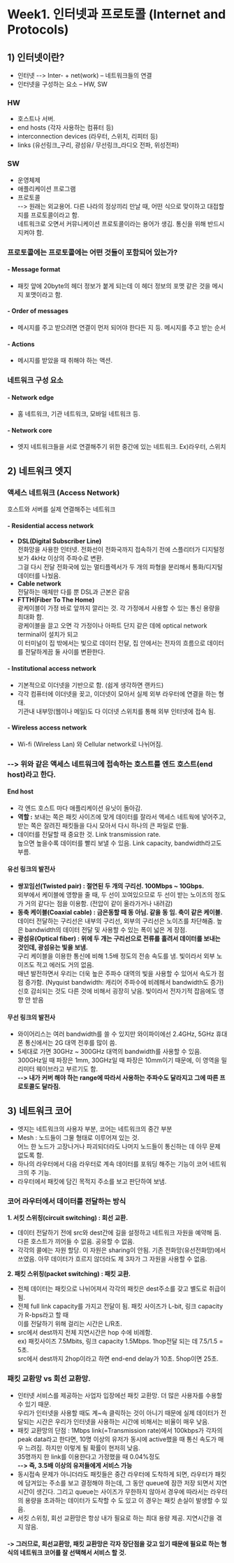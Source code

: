 # Week1. 인터넷과 프로토콜 (Internet and Protocols)
## 1)	인터넷이란?
- 인터넷 -->  Inter- + net(work) – 네트워크들의 연결
- 인터넷을 구성하는 요소 – HW, SW

### HW
- 호스트나 서버.   
- end hosts (각자 사용하는 컴퓨터 등)   
- interconnection devices (라우터, 스위치, 리피터 등)  
- links (유선링크_구리, 광섬유/ 무선링크_라디오 전파, 위성전파)  

### SW
- 운영체제
- 애플리케이션 프로그램
- 프로토콜  
 --> 원래는 외교용어. 다른 나라의 정상끼리 만날 때, 어떤 식으로 맞이하고 대접할지를 프로토콜이라고 함.   
네트워크로 오면서 커뮤니케이션 프로토콜이라는 용어가 생김. 통신을 위해 반드시 지켜야 함.    
  

### 프로토콜에는 프로토콜에는 어떤 것들이 포함되어 있는가?
#### -	Message format   
- 패킷 앞에 20byte의 헤더 정보가 붙게 되는데 이 헤더 정보의 포맷 같은 것을 메시지 포맷이라고 함.
#### -	Order of messages   
- 메시지를 주고 받으려면 연결이 먼저 되어야 한다든 지 등. 메시지를 주고 받는 순서
#### -	Actions  
- 메시지를 받았을 때 취해야 하는 액션.
  
  
### 네트워크 구성 요소
#### - Network edge  
- 홈 네트워크, 기관 네트워크, 모바일 네트워크 등.
#### - Network core  
- 엣지 네트워크들을 서로 연결해주기 위한 중간에 있는 네트워크. Ex)라우터, 스위치  
  
   
   
## 2) 네트워크 엣지
### 액세스 네트워크 (Access Network) 
호스트와 서버를 실제 연결해주는 네트워크
#### -	Residential access network 
 -	**DSL(Digital Subscriber Line)**    
전화망을 사용한 인터넷. 전화선이 전화국까지 접속하기 전에 스플리터가 디지털정보가 4kHz 이상의 주파수로 변환.  
그걸 다시 전달 전화국에 있는 멀티플렉서가 두 개의 파형을 분리해서 통화/디지털 데이터를 나눴음.  
 -	**Cable network**    
전달하는 매체만 다를 뿐 DSL과 근본은 같음
 -	**FTTH(Fiber To The Home)**  
광케이블이 가정 바로 앞까지 깔리는 것. 각 가정에서 사용할 수 있는 통신 용량을 최대화 함.  
광케이블을 끌고 오면 각 가정이나 아파트 단지 같은 데에 optical network terminal이 설치가 되고   
이 터미널이 집 밖에서는 빛으로 데이터 전달, 집 안에서는 전자의 흐름으로 데이터를 전달하게끔 둘 사이를 변환한다.  

#### -	Institutional access network 
- 기본적으로 이더넷을 기반으로 함. (쉽게 생각하면 랜카드)  
- 각각 컴퓨터에 이더넷을 꽂고, 이더넷이 모아서 실제 외부 라우터에 연결을 하는 형태.   
기관내 내부망(웹이나 메일)도 다 이더넷 스위치를 통해 외부 인터넷에 접속 됨.  

#### -	Wireless access network    
- Wi-fi (Wireless Lan) 와 Cellular network로 나뉘어짐.  

### --> 위와 같은 액세스 네트워크에 접속하는 호스트를 엔드 호스트(end host)라고 한다.

#### End host
-	각 엔드 호스트 마다 애플리케이션 유닛이 돌아감.  
-	**역할 :** 보내는 쪽은 패킷 사이즈에 맞게 데이터를 잘라서 액세스 네트웍에 넣어주고, 받는 쪽은 잘려진 패킷들을 다시 모아서 다시 하나의 큰 파일로 만듦.
-	데이터를 전달할 때 중요한 것. Link transmission rate.  
높으면 높을수록 데이터를 빨리 보낼 수 있음. Link capacity, bandwidth라고도 부름.  
  
#### 유선 링크의 발전사  
- **쌍꼬임선(Twisted pair) : 절연된 두 개의 구리선. 100Mbps ~ 10Gbps.**   
외부에서 케이블에 영향을 줄 때, 두 선이 꼬여있으므로 두 선이 받는 노이즈의 정도가 거의 같다는 점을 이용함. (전압이 같이 올라가거나 내려감)
- **동축 케이블(Coaxial cable) : 금은동할 때 동 아님. 같을 동 임. 축이 같은 케이블.**  
데이터 전달하는 구리선은 내부의 구리선, 외부의 구리선은 노이즈를 차단해줌. 
높은 bandwidth의 데이터 전달 및 사용할 수 있는 폭이 넓은 게 장점.
- **광섬유(Optical fiber) : 위에 두 개는 구리선으로 전류를 흘려서 데이터를 보내는 것인데, 광섬유는 빛을 보냄.**   
구리 케이블을 이용한 통신에 비해 1.5배 정도의 전송 속도를 냄. 빛이라서 외부 노이즈도 적고 에러도 거의 없음.   
매년 발전하면서 우리는 더욱 높은 주파수 대역의 빛을 사용할 수 있어서 속도가 점점 증가함. (Nyquist bandwidth: 캐리어 주파수에 비례해서 bandwidth도 증가)  
신호 감쇠되는 것도 다른 것에 비해서 굉장히 낮음. 빛이라서 전자기적 잡음에도 영향 안 받음  

#### 무선 링크의 발전사
- 와이어리스는 여러 bandwidth를 쓸 수 있지만 와이파이에선 2.4GHz, 5GHz
휴대폰 통신에서는 2G 대역 전후를 많이 씀.  
- 5세대로 가면 30GHz ~ 300GHz 대역의 bandwidth를 사용할 수 있음.  
300GHz일 때 파장은 1mm, 30GHz일 때 파장은 10mm이기 때문에, 이 영역을 밀리미터 웨이브라고 부르기도 함.  
**-->	내가 커버 해야 하는 range에 따라서 사용하는 주파수도 달라지고 그에 따른 프로토콜도 달라짐.**  

## 3) 네트워크 코어  
- 엣지는 네트워크의 사용자 부분, 코어는 네트워크의 중간 부분
- Mesh : 노드들이 그물 형태로 이루어져 있는 것.   
어느 한 노드가 고장나거나 파괴되더라도 나머지 노드들이 통신하는 데 아무 문제 없도록 함.   
- 하나의 라우터에서 다음 라우터로 계속 데이터를 포워딩 해주는 기능이 코어 네트워크의 주 기능.  
- 라우터에서 패킷에 담긴 목적지 주소를 보고 판단하여 보냄.

### 코어 라우터에서 데이터를 전달하는 방식  
**1.	서킷 스위칭(circuit switching) : 회선 교환.**   
- 데이터 전달하기 전에 src와 dest간에 길을 설정하고 네트워크 자원을 예약해 둠. 다른 호스트가 끼어들 수 없음. 공유할 수 없음.  
- 각각의 콜에는 자원 할당. 이 자원은 sharing이 안됨. 기존 전화망(유선전화망)에서 쓰였음. 아무 데이터가 흐르지 않더라도 제 3자가 그 자원을 사용할 수 없음.

**2.	패킷 스위칭(packet switching) : 패킷 교환.**  
- 전체 데이터는 패킷으로 나뉘어져서 각각의 패킷은 dest주소를 갖고 별도로 취급이 됨.
- 전체 full link capacity를 가지고 전달이 됨. 패킷 사이즈가 L-bit, 링크 capacity가 R-bps라고 할 때  
이를 전달하기 위해 걸리는 시간은 L/R초.
- src에서 dest까지 전체 지연시간은 hop 수에 비례함.   
ex) 패킷사이즈 7.5Mbits, 링크 capacity 1.5Mbps. 1hop전달 되는 데 7.5/1.5 = 5초.   
src에서 dest까지 2hop이라고 하면 end-end delay가 10초. 5hop이면 25초.  


### 패킷 교환망 vs 회선 교환망.  
-	인터넷 서비스를 제공하는 사업자 입장에선 패킷 교환망. 더 많은 사용자를 수용할 수 있기 때문.  
우리가 인터넷을 사용할 때도 계~속 클릭하는 것이 아니기 때문에 실제 데이터가 전달되는 시간은 우리가 인터넷을 사용하는 시간에 비해서는 비율이 매우 낮음.   
-	패킷 교환망의 단점 : 1Mbps link(=Transmission rate)에서 100kbps가 각자의 peak data라고 한다면, 
  10명 이상의 유저가 동시에 active했을 때 통신 속도가 매우 느려짐. 하지만 이렇게 될 확률이 현저히 낮음.  
35명까지 한 link를 이용한다고 가정했을 때 0.04%정도  
**--> 즉, 3.5배 이상의 유저들에게 서비스 가능**  
- 동시접속 문제가 아니더라도 패킷들은 중간 라우터에 도착하게 되면, 라우터가 패킷에 담겨있는 주소를 보고 결정해야 하는데, 그 동안 queue에 잠깐 저장 되면서 지연시간이 생긴다.
그리고 queue는 사이즈가 무한하지 않아서 경우에 따라서는 라우터의 용량을 초과하는 데이터가 도착할 수 도 있고 이 경우는 패킷 손실이 발생할 수 있음.  
-	서킷 스위칭, 회선 교환망은 항상 내가 필요로 하는 최대 용량 제공. 지연시간을 겪지 않음.  
#### -> 그러므로, 회선교환망, 패킷 교환망은 각자 장단점을 갖고 있기 때문에 필요로 하는 형식의 네트워크 코어를 잘 선택해서 서비스 할 것.

